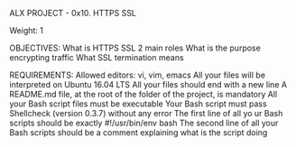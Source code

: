 ALX PROJECT - 0x10. HTTPS SSL

Weight: 1

OBJECTIVES:
What is HTTPS SSL 2 main roles
What is the purpose encrypting traffic
What SSL termination means

REQUIREMENTS:
Allowed editors: vi, vim, emacs
All your files will be interpreted on Ubuntu 16.04 LTS
All your files should end with a new line
A README.md file, at the root of the folder of the project, is mandatory
All your Bash script files must be executable
Your Bash script must pass Shellcheck (version 0.3.7) without any error
The first line of all yo
ur Bash scripts should be exactly #!/usr/bin/env bash
The second line of all your Bash scripts should be a comment explaining what is the script doing

